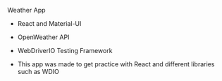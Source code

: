 Weather App

- React and Material-UI
- OpenWeather API
- WebDriverIO Testing Framework

- This app was made to get practice with React and different libraries such as WDIO
